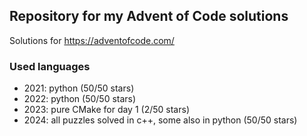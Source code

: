 ## Repository for my Advent of Code solutions 

Solutions for https://adventofcode.com/

### Used languages
- 2021: python (50/50 stars)
- 2022: python (50/50 stars)
- 2023: pure CMake for day 1 (2/50 stars)
- 2024: all puzzles solved in c++, some also in python (50/50 stars)
